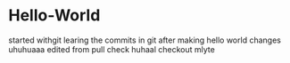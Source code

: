 # Hello-World
started withgit
learing the commits in git after making
hello world changes uhuhuaaa
edited from pull check huhaal
checkout mlyte
